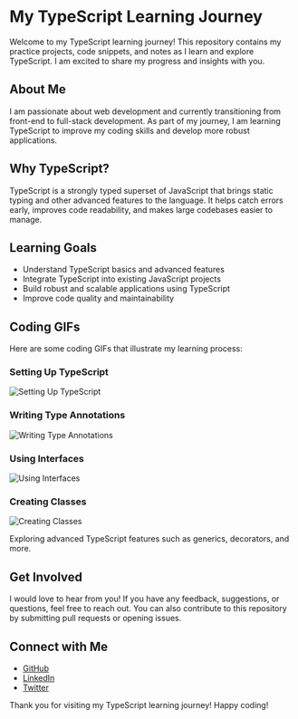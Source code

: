 

# My TypeScript Learning Journey



Welcome to my TypeScript learning journey! This repository contains my practice projects, code snippets, and notes as I learn and explore TypeScript. I am excited to share my progress and insights with you.

## About Me

I am passionate about web development and currently transitioning from front-end to full-stack development. As part of my journey, I am learning TypeScript to improve my coding skills and develop more robust applications.

## Why TypeScript?

TypeScript is a strongly typed superset of JavaScript that brings static typing and other advanced features to the language. It helps catch errors early, improves code readability, and makes large codebases easier to manage.

## Learning Goals

- Understand TypeScript basics and advanced features
- Integrate TypeScript into existing JavaScript projects
- Build robust and scalable applications using TypeScript
- Improve code quality and maintainability

## Coding GIFs

Here are some coding GIFs that illustrate my learning process:

### Setting Up TypeScript

![Setting Up TypeScript](https://media.giphy.com/media/LmNwrBhejkK9EFP504/giphy.gif)

### Writing Type Annotations

![Writing Type Annotations](https://media.giphy.com/media/du3J3cXyzhj75IOgvA/giphy.gif)

### Using Interfaces

![Using Interfaces](https://media.giphy.com/media/fwbzI2kV3Qrlpkh59e/giphy.gif)

### Creating Classes

![Creating Classes](https://media.giphy.com/media/1eEHJa4s9xN3pWNZqr/giphy.gif)


Exploring advanced TypeScript features such as generics, decorators, and more.

## Get Involved

I would love to hear from you! If you have any feedback, suggestions, or questions, feel free to reach out. You can also contribute to this repository by submitting pull requests or opening issues.

## Connect with Me

- [GitHub](https://github.com/your-username)
- [LinkedIn](https://www.linkedin.com/in/your-linkedin/)
- [Twitter](https://twitter.com/your-twitter)

Thank you for visiting my TypeScript learning journey! Happy coding!



